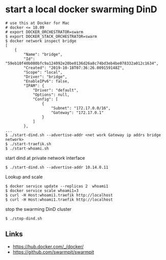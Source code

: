 # start a local docker swarming DinD


```
# use this at Docker for Mac
# docker <= 18.09
# export DOCKER_ORCHESTRATOR=swarm
$ export DOCKER_STACK_ORCHESTRATOR=swarm
$ docker network inspect bridge
[
    {
        "Name": "bridge",
        "Id": "59eb10f40b080bfc9a124092e20be0136d26a8c74bd3eb4be078332a012c1634",
        "Created": "2019-10-18T07:36:26.009159148Z",
        "Scope": "local",
        "Driver": "bridge",
        "EnableIPv6": false,
        "IPAM": {
            "Driver": "default",
            "Options": null,
            "Config": [
                {
                    "Subnet": "172.17.0.0/16",
                    "Gateway": "172.17.0.1"
                }
            ]
        },
...
$ ./start-dind.sh --advertise-addr <net work Gateway ip addrs bridge network>
$ ./start-traefik.sh
$ ./start-whoami.sh
```

start dind at private network interface

```
$ ./start-dind.sh --advertise-addr 10.14.0.11
```

Lookup and scale

```
$ docker service update --replicas 2  whoami1
$ docker service scale whoami1=3
$ curl -H Host:whoami1.traefik http://localhost
$ curl -H Host:whoami1.traefik http://localhost
```

stop the swarming DinD cluster

```
$ ./stop-dind.sh
```

## Links

* https://hub.docker.com/_/docker/
* https://github.com/swarmpit/swarmpit